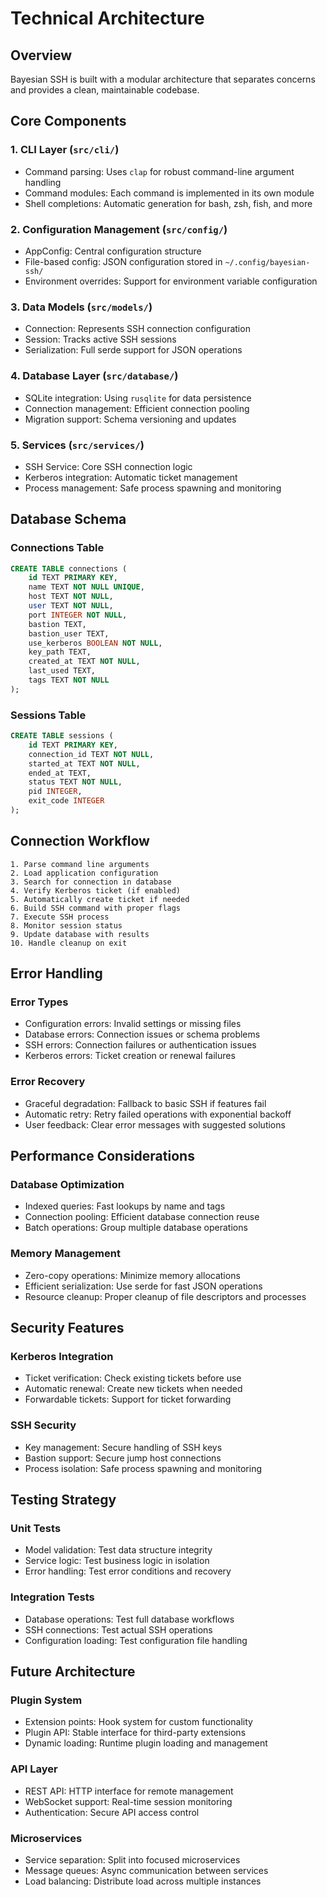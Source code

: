 # Technical Architecture

## Overview
Bayesian SSH is built with a modular architecture that separates concerns and provides a clean, maintainable codebase.

## Core Components

### 1. CLI Layer (`src/cli/`)
- Command parsing: Uses `clap` for robust command-line argument handling
- Command modules: Each command is implemented in its own module
- Shell completions: Automatic generation for bash, zsh, fish, and more

### 2. Configuration Management (`src/config/`)
- AppConfig: Central configuration structure
- File-based config: JSON configuration stored in `~/.config/bayesian-ssh/`
- Environment overrides: Support for environment variable configuration

### 3. Data Models (`src/models/`)
- Connection: Represents SSH connection configuration
- Session: Tracks active SSH sessions
- Serialization: Full serde support for JSON operations

### 4. Database Layer (`src/database/`)
- SQLite integration: Using `rusqlite` for data persistence
- Connection management: Efficient connection pooling
- Migration support: Schema versioning and updates

### 5. Services (`src/services/`)
- SSH Service: Core SSH connection logic
- Kerberos integration: Automatic ticket management
- Process management: Safe process spawning and monitoring

## Database Schema

### Connections Table
```sql
CREATE TABLE connections (
    id TEXT PRIMARY KEY,
    name TEXT NOT NULL UNIQUE,
    host TEXT NOT NULL,
    user TEXT NOT NULL,
    port INTEGER NOT NULL,
    bastion TEXT,
    bastion_user TEXT,
    use_kerberos BOOLEAN NOT NULL,
    key_path TEXT,
    created_at TEXT NOT NULL,
    last_used TEXT,
    tags TEXT NOT NULL
);
```

### Sessions Table
```sql
CREATE TABLE sessions (
    id TEXT PRIMARY KEY,
    connection_id TEXT NOT NULL,
    started_at TEXT NOT NULL,
    ended_at TEXT,
    status TEXT NOT NULL,
    pid INTEGER,
    exit_code INTEGER
);
```

## Connection Workflow

```
1. Parse command line arguments
2. Load application configuration
3. Search for connection in database
4. Verify Kerberos ticket (if enabled)
5. Automatically create ticket if needed
6. Build SSH command with proper flags
7. Execute SSH process
8. Monitor session status
9. Update database with results
10. Handle cleanup on exit
```

## Error Handling

### Error Types
- Configuration errors: Invalid settings or missing files
- Database errors: Connection issues or schema problems
- SSH errors: Connection failures or authentication issues
- Kerberos errors: Ticket creation or renewal failures

### Error Recovery
- Graceful degradation: Fallback to basic SSH if features fail
- Automatic retry: Retry failed operations with exponential backoff
- User feedback: Clear error messages with suggested solutions

## Performance Considerations

### Database Optimization
- Indexed queries: Fast lookups by name and tags
- Connection pooling: Efficient database connection reuse
- Batch operations: Group multiple database operations

### Memory Management
- Zero-copy operations: Minimize memory allocations
- Efficient serialization: Use serde for fast JSON operations
- Resource cleanup: Proper cleanup of file descriptors and processes

## Security Features

### Kerberos Integration
- Ticket verification: Check existing tickets before use
- Automatic renewal: Create new tickets when needed
- Forwardable tickets: Support for ticket forwarding

### SSH Security
- Key management: Secure handling of SSH keys
- Bastion support: Secure jump host connections
- Process isolation: Safe process spawning and monitoring

## Testing Strategy

### Unit Tests
- Model validation: Test data structure integrity
- Service logic: Test business logic in isolation
- Error handling: Test error conditions and recovery

### Integration Tests
- Database operations: Test full database workflows
- SSH connections: Test actual SSH operations
- Configuration loading: Test configuration file handling

## Future Architecture

### Plugin System
- Extension points: Hook system for custom functionality
- Plugin API: Stable interface for third-party extensions
- Dynamic loading: Runtime plugin loading and management

### API Layer
- REST API: HTTP interface for remote management
- WebSocket support: Real-time session monitoring
- Authentication: Secure API access control

### Microservices
- Service separation: Split into focused microservices
- Message queues: Async communication between services
- Load balancing: Distribute load across multiple instances
